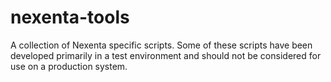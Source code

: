 nexenta-tools
=============

A collection of Nexenta specific scripts.
Some of these scripts have been developed primarily in a test environment and should not be considered for use on a production system.
